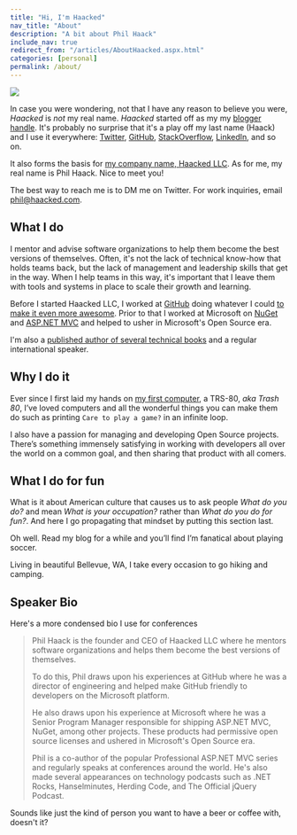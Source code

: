 ```yaml
---
title: "Hi, I'm Haacked"
nav_title: "About"
description: "A bit about Phil Haack"
include_nav: true
redirect_from: "/articles/AboutHaacked.aspx.html"
categories: [personal]
permalink: /about/
---
```


<img src="https://user-images.githubusercontent.com/19977/49780625-33581400-fcc4-11e8-9961-735e6bebdfc8.png" class="profile" />

In case you were wondering, not that I have any reason to believe you were, *Haacked* is *not* my real name. _Haacked_ started off as my my [blogger handle](https://haacked.com/archive/2005/03/12/what-is-your-blogger-handle.aspx "What’s your blogger handle?"). It's probably no surprise that it's a play off my last name (Haack) and I use it everywhere: [Twitter](https://twitter.com/haacked), [GitHub](https://github.com/haacked), [StackOverflow](https://stackoverflow.com/users/598/haacked), [LinkedIn](https://https://www.linkedin.com/in/haacked/), and so on.

It also forms the basis for [my company name, Haacked LLC](https://haacked.com/archive/2019/01/07/haacked-llc/). As for me, my real name is Phil Haack. Nice to meet you!

The best way to reach me is to DM me on Twitter. For work inquiries, email [phil@haacked.com](mailto:phil@haacked.com).

## What I do

I mentor and advise software organizations to help them become the best versions of themselves. Often, it's not the lack of technical know-how that holds teams back, but the lack of management and leadership skills that get in the way. When I help teams in this way, it's important that I leave them with tools and systems in place to scale their growth and learning.

Before I started Haacked LLC, I worked at [GitHub](http://github.com/) doing whatever I could [to make it even more awesome](https://haacked.com/archive/2018/12/18/leaving-github/). Prior to that I worked at Microsoft on [NuGet](http://nuget.org) and [ASP.NET MVC](https://www.asp.net/mvc) and helped to usher in Microsoft's Open Source era.

I'm also a [published author of several technical books](https://www.amazon.com/Phil-Haack/e/B005G0TNRU/ref=sr_ntt_srch_lnk_1?qid=1546924429&sr=8-1) and a regular international speaker.

## Why I do it

Ever since I first laid my hands on [my first computer](https://haacked.com/archive/2005/06/06/my-first-computer.aspx "This was my first computer"), a TRS-80, *aka Trash 80*, I’ve loved computers and all the wonderful things you can make them do such as printing `Care to play a game?` in an infinite loop.

I also have a passion for managing and developing Open Source projects. There’s something immensely satisfying in working with developers all over the world on a common goal, and then sharing that product with all comers.

## What I do for fun

What is it about American culture that causes us to ask people *What do you do?* and mean *What is your occupation?* rather than *What do you do for fun?*. And here I go propagating that mindset by putting this section last.

Oh well. Read my blog for a while and you’ll find I’m fanatical about playing soccer.

Living in beautiful Bellevue, WA, I take every occasion to go hiking and camping.

## Speaker Bio

Here's a more condensed bio I use for conferences

> Phil Haack is the founder and CEO of Haacked LLC where he mentors software organizations and helps them become the best versions of themselves.
>
> To do this, Phil draws upon his experiences at GitHub where he was a director of engineering and helped make GitHub friendly to developers on the Microsoft platform.
>
> He also draws upon his experience at Microsoft where he was a Senior Program Manager responsible for shipping ASP.NET MVC, NuGet, among other projects. These products had permissive open source licenses and ushered in Microsoft's Open Source era.
> 
> Phil is a co-author of the popular Professional ASP.NET MVC series and regularly speaks at conferences around the world. He's also made several appearances on technology podcasts such as .NET Rocks, Hanselminutes, Herding Code, and The Official jQuery Podcast.

Sounds like just the kind of person you want to have a beer or coffee with, doesn't it?